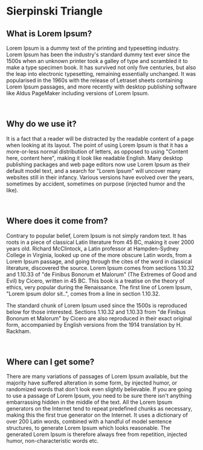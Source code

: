 # Sierpinski Triangle

## What is Lorem Ipsum?
Lorem Ipsum is a dummy text of the printing and typesetting industry. Lorem Ipsum has been the industry's standard dummy text ever since the 1500s when an unknown printer took a galley of type and scrambled it to make a type specimen book. It has survived not only five centuries, but also the leap into electronic typesetting, remaining essentially unchanged. It was popularised in the 1960s with the release of Letraset sheets containing Lorem Ipsum passages, and more recently with desktop publishing software like Aldus PageMaker including versions of Lorem Ipsum.

<br />

## Why do we use it?
It is a fact that a reader will be distracted by the readable content of a page when looking at its layout. The point of using Lorem Ipsum is that it has a more-or-less normal distribution of letters, as opposed to using "Content here, content here", making it look like readable English. Many desktop publishing packages and web page editors now use Lorem Ipsum as their default model text, and a search for "Lorem Ipsum" will uncover many websites still in their infancy. Various versions have evolved over the years, sometimes by accident, sometimes on purpose (injected humor and the like).

<br />

## Where does it come from?
Contrary to popular belief, Lorem Ipsum is not simply random text. It has roots in a piece of classical Latin literature from 45 BC, making it over 2000 years old. Richard McClintock, a Latin professor at Hampden-Sydney College in Virginia, looked up one of the more obscure Latin words, from a Lorem Ipsum passage, and going through the cites of the word in classical literature, discovered the source. Lorem Ipsum comes from sections 1.10.32 and 1.10.33 of "de Finibus Bonorum et Malorum" (The Extremes of Good and Evil) by Cicero, written in 45 BC. This book is a treatise on the theory of ethics, very popular during the Renaissance. The first line of Lorem Ipsum, "Lorem ipsum dolor sit..", comes from a line in section 1.10.32.

The standard chunk of Lorem Ipsum used since the 1500s is reproduced below for those interested. Sections 1.10.32 and 1.10.33 from "de Finibus Bonorum et Malorum" by Cicero are also reproduced in their exact original form, accompanied by English versions from the 1914 translation by H. Rackham.

<br />


## Where can I get some?
There are many variations of passages of Lorem Ipsum available, but the majority have suffered alteration in some form, by injected humor, or randomized words that don't look even slightly believable. If you are going to use a passage of Lorem Ipsum, you need to be sure there isn't anything embarrassing hidden in the middle of the text. All the Lorem Ipsum generators on the Internet tend to repeat predefined chunks as necessary, making this the first true generator on the Internet. It uses a dictionary of over 200 Latin words, combined with a handful of model sentence structures, to generate Lorem Ipsum which looks reasonable. The generated Lorem Ipsum is therefore always free from repetition, injected humor, non-characteristic words etc.